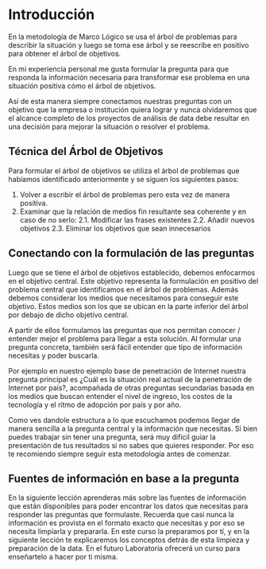 ﻿# Introducción 
En la metodología de Marco Lógico se usa el árbol de problemas para describir la situación y 
luego se toma ese árbol y se reescribe en positivo para obtener el árbol de objetivos. 

En mi experiencia personal me gusta formular la pregunta para que responda la información necesaria 
para transformar ese problema en una situación positiva cómo el árbol de objetivos. 

Así de esta manera siempre conectamos nuestras preguntas con un objetivo que la empresa o institución 
quiera lograr y nunca olvidaremos que el alcance completo de los proyectos de análisis de data debe resultar 
en una decisión para mejorar la situación o resolver el problema. 

## Técnica del Árbol de Objetivos

Para formular el árbol de objetivos se utiliza el árbol de problemas que habíamos identificado anteriormente y se siguen los siguientes pasos: 

1. Volver a escribir el árbol de problemas pero esta vez de manera positiva. 
2. Examinar que la relación de medios fin resultante sea coherente y en caso de no serlo: 
2.1. Modificar las frases existentes
2.2. Añadir nuevos objetivos 
2.3. Eliminar los objetivos que sean innecesarios

## Conectando con la formulación de las preguntas

Luego que se tiene el árbol de objetivos establecido, debemos enfocarmos en el objetivo central. Este objetivo representa la formulación en positivo del problema central 
que identificamos en el árbol de problemas. Además debemos considerar los medios que necesitamos para conseguir este objetivo. Estos medios son los que se ubican en la 
parte inferior del árbol por debajo de dicho objetivo central.
 
A partir de ellos formulamos las preguntas que nos permitan conocer / entender mejor el problema para llegar a esta solución. 
Al formular una pregunta concreta, también será fácil entender que tipo de información necesitas y poder buscarla. 

Por ejemplo en nuestro ejemplo base de penetración de Internet nuestra pregunta principal es ¿Cuál es la situación real actual de la penetración de Internet por país?, 
acompañada de otras preguntas secundarias basada en los medios que buscan entender el nivel de ingreso, los costos de la tecnología y el ritmo de adopción por país y por año. 

Como ves dandole estructura a lo que escuchamos podemos llegar de manera sencilla a la pregunta central y la información que necesitas. 
Si bien puedes trabajar sin tener una pregunta, será muy difícil guiar la presentación de tus 
resultados si no sabes que quieres responder. Por eso te recomiendo siempre seguir esta metodología antes de comenzar. 

## Fuentes de información en base a la pregunta

En la siguiente lección aprenderas más sobre las fuentes de información que están disponibles para poder encontrar los datos que necesitas para responder las preguntas que formulaste. 
Recuerda que casi nunca la información es provista en el formato exacto que necesitas y por eso se necesita limpiarla y prepararla. En este curso la preparamos por tí, y en la siguiente lección 
te explicaremos los conceptos detrás de esta limpieza y preparación de la data. En el futuro Laboratoria ofrecerá un curso para enseñartelo a hacer por ti misma. 